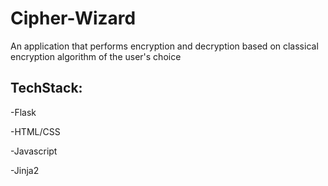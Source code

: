 # Cipher-Wizard
An application that performs encryption and decryption based on classical encryption algorithm of the user's choice
## TechStack:
-Flask

-HTML/CSS

-Javascript

-Jinja2
